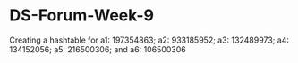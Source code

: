 # DS-Forum-Week-9
Creating a hashtable for a1: 197354863; a2: 933185952; a3: 132489973; a4: 134152056; a5: 216500306; and a6: 106500306
